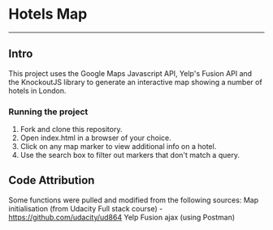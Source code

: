
# Hotels Map
--------------------------------------------

## Intro
This project uses the Google Maps Javascript API, Yelp's Fusion API and the
KnockoutJS library to generate an interactive map showing a number of hotels in London. 

### Running the project
1. Fork and clone this repository.
2. Open index.html in a browser of your choice. 
3. Click on any map marker to view additional info on a hotel. 
4. Use the search box to filter out markers that don't match a query. 

## Code Attribution
Some functions were pulled and modified from the following sources: 
Map initialisation (from Udacity Full stack course) - https://github.com/udacity/ud864
Yelp Fusion ajax (using Postman)
